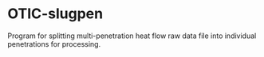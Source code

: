 # OTIC-slugpen
Program for splitting multi-penetration heat flow raw data file into individual penetrations for processing.
